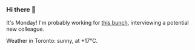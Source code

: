 ### Hi there :wave:

It's Monday! I'm probably working for [this bunch](https://github.com/kohofinancial), interviewing a potential new colleague.

Weather in Toronto: sunny, at +17°C.
